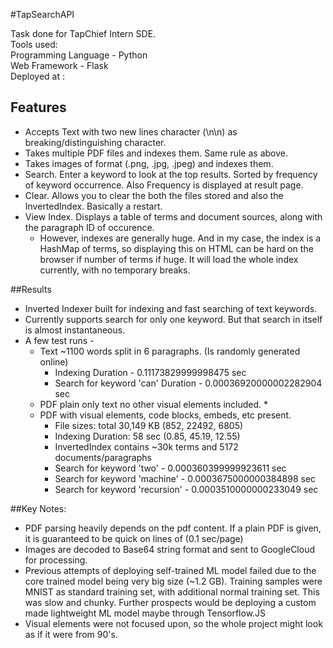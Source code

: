 #TapSearchAPI

Task done for TapChief Intern SDE.  
Tools used:  
Programming Language - Python  
Web Framework - Flask  
Deployed at :
  
## Features  
- Accepts Text with two new lines character (\n\n) as breaking/distinguishing character.
- Takes multiple PDF files and indexes them. Same rule as above.
- Takes images of format (.png, .jpg, .jpeg) and indexes them.
- Search. Enter a keyword to look at the top results. Sorted by frequency of keyword occurrence. Also Frequency is displayed at result page.
- Clear. Allows you to clear the both the files stored and also the InvertedIndex. Basically a restart.
- View Index. Displays a table of terms and document sources, along with the paragraph ID of occurence.
    - However, indexes are generally huge. And in my case, the index is a HashMap of terms, so displaying this on HTML can be hard on the browser if number of terms if huge. It will load the whole index currently, with no temporary breaks.

##Results
- Inverted Indexer built for indexing and fast searching of text keywords.
- Currently supports search for only one keyword. But that search in itself is almost instantaneous.
- A few test runs - 
    * Text ~1100 words split in 6 paragraphs. (Is randomly generated online)
        * Indexing Duration - 0.11173829999998475 sec
        * Search for keyword 'can' Duration - 0.00036920000002282904 sec
    * PDF plain only text no other visual elements included.
        * 
    * PDF with visual elements, code blocks, embeds, etc present.
        * File  sizes: total 30,149 KB (852, 22492, 6805)
        * Indexing Duration: 58 sec (0.85, 45.19, 12.55)
        * InvertedIndex contains ~30k terms and 5172 documents/paragraphs
        * Search for keyword 'two' - 0.000360399999923611 sec
        * Search for keyword 'machine' - 0.0003675000000384898 sec
        * Search for keyword 'recursion' - 0.0003510000000233049 sec

##Key Notes:
- PDF parsing heavily depends on the pdf content. If a plain PDF is given, it is guaranteed to be quick on lines of (0.1 sec/page)
- Images are decoded to Base64 string format and sent to GoogleCloud for processing. 
- Previous attempts of deploying self-trained ML model failed due to the core trained model being very big size (~1.2 GB). Training samples were MNIST as standard training set, with additional normal training set. This was slow and chunky. Further prospects would be deploying a custom made lightweight ML model maybe through Tensorflow.JS
- Visual elements were not focused upon, so the whole project might look as if it were from 90's.
 
        
        
